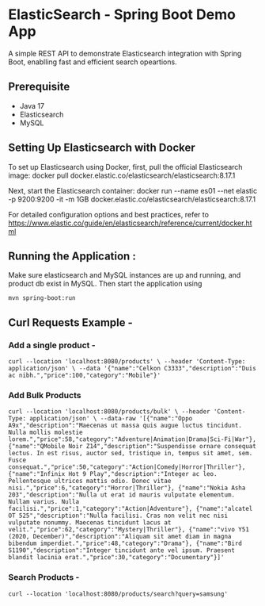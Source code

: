 # ElasticSearch - Spring Boot Demo App 

A simple REST API to demonstrate Elasticsearch integration with Spring Boot, enablling fast and efficient search opeartions.

## Prerequisite
- Java 17
- Elasticsearch
- MySQL

## Setting Up Elasticsearch with Docker

To set up Elasticsearch using Docker, first, pull the official Elasticsearch image:
docker pull docker.elastic.co/elasticsearch/elasticsearch:8.17.1

Next, start the Elasticsearch container:
docker run --name es01 --net elastic -p 9200:9200 -it -m 1GB docker.elastic.co/elasticsearch/elasticsearch:8.17.1

For detailed configuration options and best practices, refer to https://www.elastic.co/guide/en/elasticsearch/reference/current/docker.html

## Running the Application :

Make sure elasticsearch and MySQL instances are up and running, and product db exist in MySQL.
Then start the application using 

 `mvn spring-boot:run`

## Curl Requests Example -

### Add a single product -

`curl --location 'localhost:8080/products' \
--header 'Content-Type: application/json' \
--data '{"name":"Celkon C3333","description":"Duis ac nibh.","price":100,"category":"Mobile"}'`

### Add Bulk Products 

`curl --location 'localhost:8080/products/bulk' \
--header 'Content-Type: application/json' \
--data-raw '[{"name":"Oppo A9x","description":"Maecenas ut massa quis augue luctus tincidunt. Nulla mollis molestie lorem.","price":58,"category":"Adventure|Animation|Drama|Sci-Fi|War"},
{"name":"QMobile Noir Z14","description":"Suspendisse ornare consequat lectus. In est risus, auctor sed, tristique in, tempus sit amet, sem. Fusce consequat.","price":50,"category":"Action|Comedy|Horror|Thriller"},
{"name":"Infinix Hot 9 Play","description":"Integer ac leo. Pellentesque ultrices mattis odio. Donec vitae nisi.","price":6,"category":"Horror|Thriller"},
{"name":"Nokia Asha 203","description":"Nulla ut erat id mauris vulputate elementum. Nullam varius. Nulla facilisi.","price":1,"category":"Action|Adventure"},
{"name":"alcatel OT 525","description":"Nulla facilisi. Cras non velit nec nisi vulputate nonummy. Maecenas tincidunt lacus at velit.","price":62,"category":"Mystery|Thriller"},
{"name":"vivo Y51 (2020, December)","description":"Aliquam sit amet diam in magna bibendum imperdiet.","price":48,"category":"Drama"},
{"name":"Bird S1190","description":"Integer tincidunt ante vel ipsum. Praesent blandit lacinia erat.","price":30,"category":"Documentary"}]'`


### Search Products -

`curl --location 'localhost:8080/products/search?query=samsung'`



